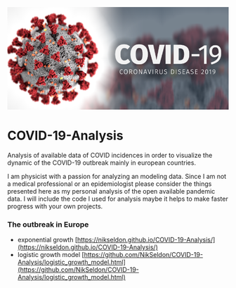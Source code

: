 ![](./docs/corona.png)

# COVID-19-Analysis

Analysis of available data of COVID incidences in order to visualize the dynamic of the COVID-19 outbreak mainly in european countries.

I am physicist with a passion for analyzing an modeling data. Since I am not a medical professional or an epidemiologist please consider the things presented here as my personal analysis of the open available pandemic data. I will include the code I used for analysis maybe it helps to make faster progress with your own projects.



### The outbreak in Europe

* exponential growth [https://nikseldon.github.io/COVID-19-Analysis/](https://nikseldon.github.io/COVID-19-Analysis/)
* logistic growth model [https://github.com/NikSeldon/COVID-19-Analysis/logistic_growth_model.html](https://github.com/NikSeldon/COVID-19-Analysis/logistic_growth_model.html)
